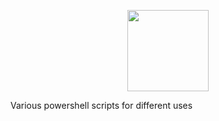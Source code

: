 <p align="center">
    <img src="https://img.shields.io/badge/powershell-scripts-red%20"
        height="130">
</p>

Various powershell scripts for different uses